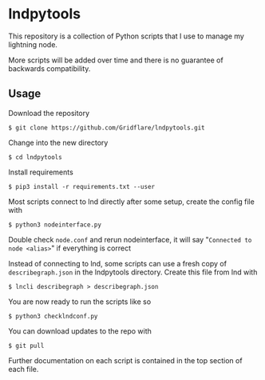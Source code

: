 # lndpytools
This repository is a collection of Python scripts that I use to manage my lightning node.

More scripts will be added over time and there is no guarantee of backwards compatibility.

## Usage

Download the repository

`$ git clone https://github.com/Gridflare/lndpytools.git`

Change into the new directory

`$ cd lndpytools`

Install requirements

`$ pip3 install -r requirements.txt --user`

Most scripts connect to lnd directly after some setup, create the config file with

`$ python3 nodeinterface.py`

Double check `node.conf` and rerun nodeinterface, it will say "`Connected to node <alias>`" if everything is correct

Instead of connecting to lnd, some scripts can use a fresh copy of `describegraph.json` in the lndpytools directory. Create this file from lnd with

`$ lncli describegraph > describegraph.json`


You are now ready to run the scripts like so

`$ python3 checklndconf.py`

You can download updates to the repo with

 `$ git pull`

Further documentation on each script is contained in the top section of each file.

